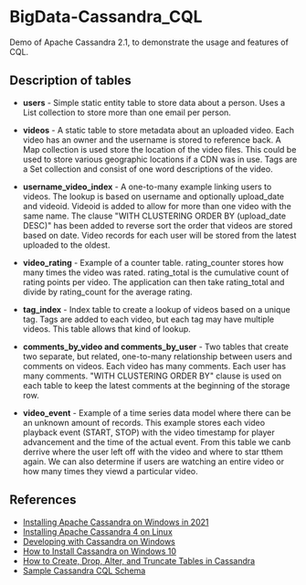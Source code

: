 # BigData-Cassandra_CQL
Demo of Apache Cassandra 2.1, to demonstrate the usage and features of CQL.


## Description of tables

- **users** - Simple static entity table to store data about a person. Uses a List collection to store more than one email per person.

- **videos** - A static table to store metadata about an uploaded video. Each video has an owner and the username is stored to reference back. A Map collection is used store the location of the video files. This could be used to store various geographic locations if a CDN was in use. Tags are a Set collection and consist of one word descriptions of the video.

- **username_video_index** - A one-to-many example linking users to videos. The lookup is based on username and optionally upload_date and videoid. Videoid is added to allow for more than one video with the same name. The clause "WITH CLUSTERING ORDER BY (upload_date DESC)" has been added to reverse sort the order that videos are stored based on date. Video records for each user will be stored from the latest uploaded to the oldest.

- **video_rating** - Example of a counter table. rating_counter stores how many times the video was rated. rating_total is the cumulative count of rating points per video. The application can then take rating_total and divide by rating_count for the average rating.

- **tag_index** - Index table to create a lookup of videos based on a unique tag. Tags are added to each video, but each tag may have multiple videos. This table allows that kind of lookup.

- **comments_by_video and comments_by_user** - Two tables that create two separate, but related, one-to-many relationship between users and comments on videos. Each video has many comments. Each user has many comments. "WITH CLUSTERING ORDER BY" clause is used on each table to keep the latest comments at the beginning of the storage row.

- **video_event** - Example of a time series data model where there can be an unknown amount of records. This example stores each video playback event (START, STOP) with the video timestamp for player advancement and the time of the actual event. From this table we canb derrive where the user left off with the video and where to star tthem again. We can also determine if users are watching an entire video or how many times they viewd a particular video.



## References
- [Installing Apache Cassandra on Windows in 2021](https://www.youtube.com/watch?v=hJxlkHafYsQ)
- [Installing Apache Cassandra 4 on Linux](https://www.youtube.com/watch?v=wezbMP1uBkU)
- [Developing with Cassandra on Windows](http://www.luketillman.com/developing-with-cassandra-on-windows/)
- [How to Install Cassandra on Windows 10](https://phoenixnap.com/kb/install-cassandra-on-windows)
- [How to Create, Drop, Alter, and Truncate Tables in Cassandra](https://phoenixnap.com/kb/create-drop-alter-and-truncate-tables-in-cassandra)
- [Sample Cassandra CQL Schema](https://github.com/pmcfadin/killrvideo-sample-schema)
